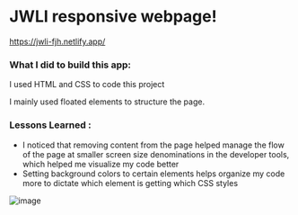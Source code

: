 # JWLI responsive webpage!

https://jwli-fjh.netlify.app/

### What I did to build this app:

I used HTML and CSS to code this project

I mainly used floated elements to structure the page.
### Lessons Learned :
- I noticed that removing content from the page helped manage the flow of the page at smaller screen size denominations in the developer tools, which helped me visualize my code better
- Setting background colors to certain elements helps organize my code more to dictate which element is getting which CSS styles

![image](https://github.com/fjh321/JWLI-responsive/assets/64885403/b0160b9a-9d7c-44e8-9d6f-88a4bdc390b7)

